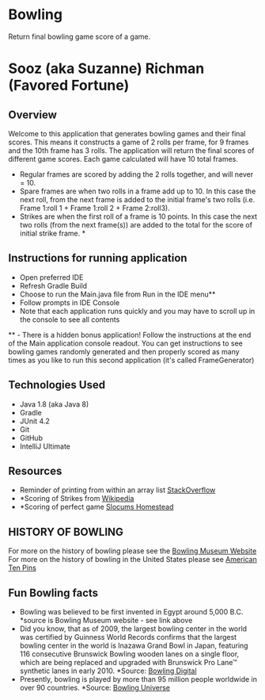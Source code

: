 # Bowling
Return final bowling game score of a game. 

# Sooz (aka Suzanne) Richman (Favored Fortune)


## Overview

Welcome to this application that generates bowling games and their final scores.
This means it constructs a game of 2 rolls per frame, for 9 frames and the 10th frame has 3 rolls.
The application will return the final scores of different game scores. Each game calculated will have 10 total frames.

- Regular frames are scored by adding the 2 rolls together, and will never = 10.
- Spare frames are when two rolls in a frame add up to 10. In this case the next roll, from the next frame is added 
to the initial frame's two rolls (i.e. Frame 1:roll 1 + Frame 1:roll 2 + Frame 2:roll3).
- Strikes are when the first roll of a frame is 10 points. In this case the next two rolls (from the next frame(s)) 
are added to the total for the score of initial strike frame. *


## Instructions for running application

- Open preferred IDE
- Refresh Gradle Build
- Choose to run the Main.java file from Run in the IDE menu**
- Follow prompts in IDE Console
- Note that each application runs quickly and you may have to scroll up in the console to see all contents

** - There is a hidden bonus application! Follow the instructions at the end of the Main application console readout.
You can get instructions to see bowling games randomly generated and then properly scored as many times as you like 
to run this second application (it's called FrameGenerator)

## Technologies Used

- Java 1.8 (aka Java 8)
- Gradle
- JUnit 4.2
- Git
- GitHub
- IntelliJ Ultimate

## Resources

- Reminder of printing from within an array list [StackOverflow](https://stackoverflow.com/questions/10168066/how-to-print-out-all-the-elements-of-a-list-in-java)
- *Scoring of Strikes from [Wikipedia](https://en.wikipedia.org/wiki/Strike_(bowling))
- *Scoring of perfect game [Slocums Homestead](http://slocums.homestead.com/gamescore.html)

## HISTORY OF BOWLING
For more on the history of bowling please see the [Bowling Museum Website](https://www.bowlingmuseum.com/Visit/Education/History-of-Bowling)
For more on the history of bowling in the United States please see [American Ten Pins](http://www.americantenpins.com/PartOne.htm#theoriginalamericansocialnetwork)

## Fun Bowling facts
- Bowling was believed to be first invented in Egypt around 5,000 B.C. *source is Bowling Museum website - see link 
above
- Did you know, that as of 2009, the largest bowling center in the world was certified by Guinness World Records 
confirms that the largest bowling center in the world is Inazawa Grand Bowl in Japan, featuring 116 consecutive 
Brunswick Bowling wooden lanes on a single floor, which are being replaced and upgraded with Brunswick Pro Lane™ 
synthetic lanes in early 2010. *Source: [Bowling Digital](https://www.bowlingdigital.com/bowl/node/7445)
- Presently, bowling is played by more than 95 million people worldwide in over 90 countries. *Source: [Bowling 
Universe](https://www.thebowlinguniverse.com/blogs/news/history-of-bowling)